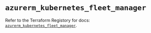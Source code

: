 # `azurerm_kubernetes_fleet_manager`

Refer to the Terraform Registory for docs: [`azurerm_kubernetes_fleet_manager`](https://registry.terraform.io/providers/hashicorp/azurerm/3.82.0/docs/resources/kubernetes_fleet_manager).
